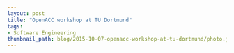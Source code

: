 ```yaml
---
layout: post
title: "OpenACC workshop at TU Dortmund"
tags:
- Software Engineering
thumbnail_path: blog/2015-10-07-openacc-workshop-at-tu-dortmund/photo.jpg
---
```


